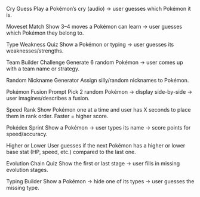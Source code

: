 

Cry Guess
Play a Pokémon’s cry (audio) → user guesses which Pokémon it is.

Moveset Match
Show 3–4 moves a Pokémon can learn → user guesses which Pokémon they belong to.

Type Weakness Quiz
Show a Pokémon or typing → user guesses its weaknesses/strengths.

Team Builder Challenge
Generate 6 random Pokémon → user comes up with a team name or strategy.

Random Nickname Generator
Assign silly/random nicknames to Pokémon.

Pokémon Fusion Prompt
Pick 2 random Pokémon → display side-by-side → user imagines/describes a fusion.

Speed Rank
Show Pokémon one at a time and user has X seconds to place them in rank order. Faster = higher score.

Pokédex Sprint
Show a Pokémon → user types its name → score points for speed/accuracy.

Higher or Lower
User guesses if the next Pokémon has a higher or lower base stat (HP, speed, etc.) compared to the last one.

Evolution Chain Quiz
Show the first or last stage → user fills in missing evolution stages.

Typing Builder
Show a Pokémon → hide one of its types → user guesses the missing type.
